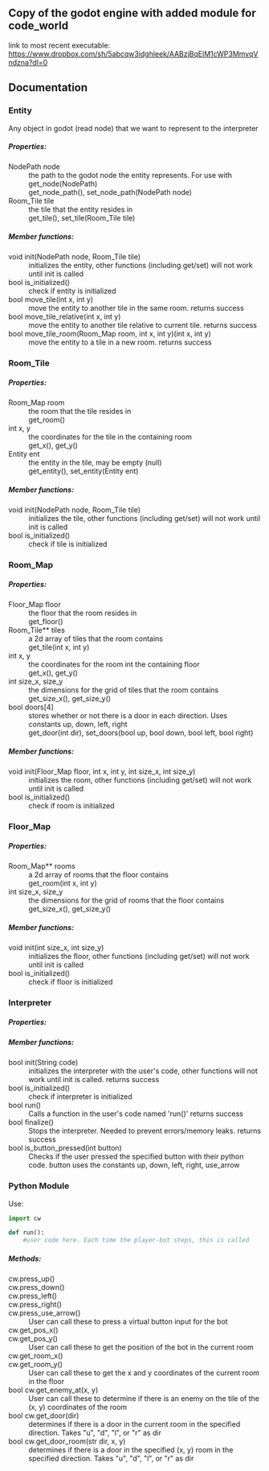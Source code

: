 ## Copy of the godot engine with added module for code_world  
link to most recent executable: https://www.dropbox.com/sh/5abcqw3idghleek/AABzjBqElM1cWP3MmvqVndzna?dl=0

## Documentation

### Entity  
Any object in godot (read node) that we want to represent to the interpreter

##### Properties:  
<dl>
	<dt>NodePath node</dt>
		<dd>the path to the godot node the entity represents. For use with get_node(NodePath)</dd>
		<dd>get_node_path(), set_node_path(NodePath node)</dd>
	<dt>Room_Tile tile</dt>
		<dd>the tile that the entity resides in</dd>
		<dd>get_tile(), set_tile(Room_Tile tile)</dd>
</dl>

##### Member functions:  
<dl>
	<dt>void init(NodePath node, Room_Tile tile)</dt>
		<dd>initializes the entity, other functions (including get/set) will not work until init is called</dd>
	<dt>bool is_initialized()</dt>
		<dd>check if entity is initialized</dd>
	<dt>bool move_tile(int x, int y)</dt>
		<dd>move the entity to another tile in the same room. returns success</dd>
	<dt>bool move_tile_relative(int x, int y)</dt>
		<dd>move the entity to another tile relative to current tile. returns success</dd>
	<dt>bool move_tile_room(Room_Map room, int x, int y)(int x, int y)</dt>
		<dd>move the entity to a tile in a new room. returns success</dd>
</dl>

### Room_Tile

##### Properties:  
<dl>
	<dt>Room_Map room</dt>
		<dd>the room that the tile resides in</dd>
		<dd>get_room()</dd>
	<dt>int x, y</dt>
		<dd>the coordinates for the tile in the containing room</dd>
		<dd>get_x(), get_y()</dd>
	<dt>Entity ent</dt>
		<dd>the entity in the tile, may be empty (null)</dd>
		<dd>get_entity(), set_entity(Entity ent)</dd>
</dl>

##### Member functions:  
<dl>
	<dt>void init(NodePath node, Room_Tile tile)</dt>
		<dd>initializes the tile, other functions (including get/set) will not work until init is called</dd>
	<dt>bool is_initialized()</dt>
		<dd>check if tile is initialized</dd>
</dl>

### Room_Map

##### Properties:  
<dl>
	<dt>Floor_Map floor</dt>
		<dd>the floor that the room resides in</dd>
		<dd>get_floor()</dd>
	<dt>Room_Tile** tiles</dt>
		<dd>a 2d array of tiles that the room contains</dd>
		<dd>get_tile(int x, int y)</dd>
	<dt>int x, y</dt>
		<dd>the coordinates for the room int the containing floor</dd>
		<dd>get_x(), get_y()</dd>
	<dt>int size_x, size_y</dt>
		<dd>the dimensions for the grid of tiles that the room contains</dd>
		<dd>get_size_x(), get_size_y()</dd>
	<dt>bool doors[4]</dt>
		<dd>stores whether or not there is a door in each direction. Uses constants up, down, left, right</dd>
		<dd>get_door(int dir), set_doors(bool up, bool down, bool left, bool right)</dd>
</dl>

##### Member functions:  
<dl>
	<dt>void init(Floor_Map floor, int x, int y, int size_x, int size_y)</dt>
		<dd>initializes the room, other functions (including get/set) will not work until init is called</dd>
	<dt>bool is_initialized()</dt>
		<dd>check if room is initialized</dd>
</dl>

### Floor_Map

##### Properties:  
<dl>
	<dt>Room_Map** rooms</dt>
		<dd>a 2d array of rooms that the floor contains</dd>
		<dd>get_room(int x, int y)</dd>
	<dt>int size_x, size_y</dt>
		<dd>the dimensions for the grid of rooms that the floor contains</dd>
		<dd>get_size_x(), get_size_y()</dd>
</dl>

##### Member functions:  
<dl>
	<dt>void init(int size_x, int size_y)</dt>
		<dd>initializes the floor, other functions (including get/set) will not work until init is called</dd>
	<dt>bool is_initialized()</dt>
		<dd>check if floor is initialized</dd>
</dl>

### Interpreter

##### Properties:  

##### Member functions:  
<dl>
	<dt>bool init(String code)</dt>
		<dd>initializes the interpreter with the user's code, other functions will not work until init is called. returns success</dd>
	<dt>bool is_initialized()</dt>
		<dd>check if interpreter is initialized</dd>
	<dt>bool run()</dt>
		<dd>Calls a function in the user's code named 'run()' returns success</dd>
	<dt>bool finalize()</dt>
		<dd>Stops the interpreter. Needed to prevent errors/memory leaks. returns success</dd>
	<dt>bool is_button_pressed(int button)</dt>
		<dd>Checks if the user pressed the specified button with their python code. button uses the constants up, down, left, right, use_arrow</dd>
</dl>

### Python Module

Use:
```Python
import cw

def run():
	#user code here. Each time the player-bot steps, this is called
```

##### Methods:
<dl>
	<dt>cw.press_up()</dt>
	<dt>cw.press_down()</dt>
	<dt>cw.press_left()</dt>
	<dt>cw.press_right()</dt>
	<dt>cw.press_use_arrow()</dt>
		<dd>User can call these to press a virtual button input for the bot</dd>
	<dt>cw.get_pos_x()</dt>
	<dt>cw.get_pos_y()</dt>
		<dd>User can call these to get the position of the bot in the current room</dd>
	<dt>cw.get_room_x()</dt>
	<dt>cw.get_room_y()</dt>
		<dd>User can call these to get the x and y coordinates of the current room in the floor</dd>
	<dt>bool cw.get_enemy_at(x, y)</dt>
		<dd>User can call these to determine if there is an enemy on the tile of the (x, y) coordinates of the room</dd>
	<dt>bool cw.get_door(dir)</dt>
		<dd>determines if there is a door in the current room in the specified direction. Takes "u", "d", "l", or "r" as dir</dd>
	<dt>bool cw.get_door_room(str dir, x, y)</dt>
		<dd>determines if there is a door in the specified (x, y) room in the specified direction. Takes "u", "d", "l", or "r" as dir</dd>
</dl>




